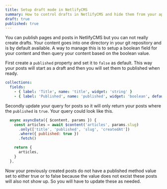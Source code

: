 ```yaml
---
title: Setup draft mode in NetlifyCMS
summary: How to control drafts in NetlifyCMS and hide them from your app
draft: true
published: true
---
```


You can publish pages and posts in NetlifyCMS but you can not really create drafts.  Your content goes into one directory in your git repository and is by default available. A way to manage this is to setup a boolean field for your content and then query your content based on the boolean value.

First create a `published` property and set it to `false` as default. This way your posts will start as a draft and then you will set them to published when ready.

```yml
collections:
  fields:
    - { label: 'Title', name: 'title', widget: 'string' }
    - { label: 'Published', name: 'published', widget: 'boolean', default: false }
```

Secondly update your query for posts so it will only return your posts where the `published` is `true`. Your query could look like this.

```js
  async asyncData({ $content, params }) {
    const articles = await $content('articles', params.slug)
      .only(['title', 'published', 'slug', 'createdAt'])
      .where({ published: true })
      .fetch()

    return {
      articles,
    }
  },
```

Now your previously created posts do not have a published method value set to either true or to false because the value does not excist these posts will also not show up. So you will have to update these as needed.
